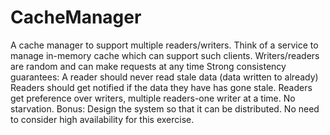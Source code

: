 # CacheManager
A cache manager to support multiple readers/writers. Think of a service to manage in-memory cache which can support such clients. Writers/readers are random and can make requests at any time Strong consistency guarantees: A reader should never read stale data (data written to already) Readers should get notified if the data they have has gone stale. Readers get preference over writers, multiple readers-one writer at a time. No starvation. Bonus: Design the system so that it can be distributed. No need to consider high availability for this exercise.
